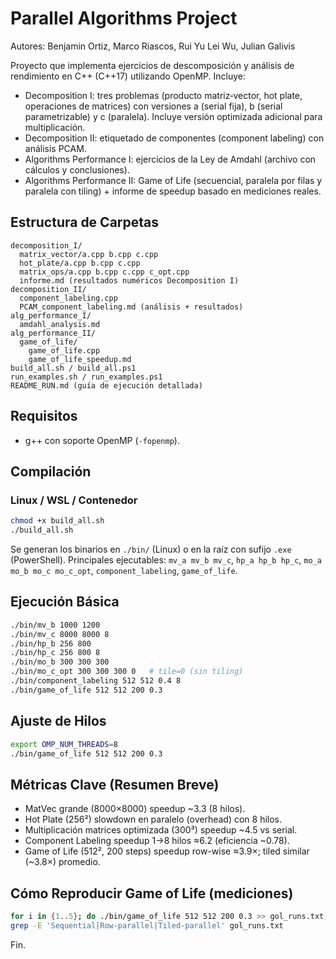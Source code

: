 ﻿# Parallel Algorithms Project

Autores: Benjamin Ortiz, Marco Riascos, Rui Yu Lei Wu, Julian Galivis

Proyecto que implementa ejercicios de descomposición y análisis de rendimiento en C++ (C++17) utilizando OpenMP. Incluye:
- Decomposition I: tres problemas (producto matriz‑vector, hot plate, operaciones de matrices) con versiones a (serial fija), b (serial parametrizable) y c (paralela). Incluye versión optimizada adicional para multiplicación.
- Decomposition II: etiquetado de componentes (component labeling) con análisis PCAM.
- Algorithms Performance I: ejercicios de la Ley de Amdahl (archivo con cálculos y conclusiones).
- Algorithms Performance II: Game of Life (secuencial, paralela por filas y paralela con tiling) + informe de speedup basado en mediciones reales.

## Estructura de Carpetas
```
decomposition_I/
  matrix_vector/a.cpp b.cpp c.cpp
  hot_plate/a.cpp b.cpp c.cpp
  matrix_ops/a.cpp b.cpp c.cpp c_opt.cpp
  informe.md (resultados numéricos Decomposition I)
decomposition_II/
  component_labeling.cpp
  PCAM_component_labeling.md (análisis + resultados)
alg_performance_I/
  amdahl_analysis.md
alg_performance_II/
  game_of_life/
    game_of_life.cpp
    game_of_life_speedup.md
build_all.sh / build_all.ps1
run_examples.sh / run_examples.ps1
README_RUN.md (guía de ejecución detallada)
```

## Requisitos
- g++ con soporte OpenMP (`-fopenmp`).

## Compilación
### Linux / WSL / Contenedor
```bash
chmod +x build_all.sh
./build_all.sh
```

Se generan los binarios en `./bin/` (Linux) o en la raíz con sufijo `.exe` (PowerShell). Principales ejecutables:
`mv_a mv_b mv_c`, `hp_a hp_b hp_c`, `mo_a mo_b mo_c mo_c_opt`, `component_labeling`, `game_of_life`.

## Ejecución Básica
```bash
./bin/mv_b 1000 1200
./bin/mv_c 8000 8000 8
./bin/hp_b 256 800
./bin/hp_c 256 800 8
./bin/mo_b 300 300 300
./bin/mo_c_opt 300 300 300 0   # tile=0 (sin tiling)
./bin/component_labeling 512 512 0.4 8
./bin/game_of_life 512 512 200 0.3
```

## Ajuste de Hilos
```bash
export OMP_NUM_THREADS=8
./bin/game_of_life 512 512 200 0.3
```

## Métricas Clave (Resumen Breve)
- MatVec grande (8000×8000) speedup ~3.3 (8 hilos).
- Hot Plate (256²) slowdown en paralelo (overhead) con 8 hilos.
- Multiplicación matrices optimizada (300³) speedup ~4.5 vs serial.
- Component Labeling speedup 1→8 hilos ≈6.2 (eficiencia ~0.78).
- Game of Life (512², 200 steps) speedup row-wise ≈3.9×; tiled similar (~3.8×) promedio.

## Cómo Reproducir Game of Life (mediciones)
```bash
for i in {1..5}; do ./bin/game_of_life 512 512 200 0.3 >> gol_runs.txt; done
grep -E 'Sequential|Row-parallel|Tiled-parallel' gol_runs.txt
```

Fin.


